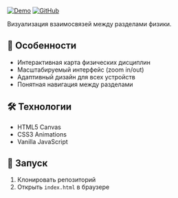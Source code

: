 [![Demo](https://img.shields.io/badge/Try_Demo-orange?style=for-the-badge)](https://phys.kpapo.ru)
[![GitHub](https://img.shields.io/badge/View_Code-black?style=for-the-badge)](https://github.com/DIBERLOG/physics-map)

Визуализация взаимосвязей между разделами физики.

## 🌠 Особенности
- Интерактивная карта физических дисциплин
- Масштабируемый интерфейс (zoom in/out)
- Адаптивный дизайн для всех устройств
- Понятная навигация между разделами

## 🛠 Технологии
- HTML5 Canvas
- CSS3 Animations
- Vanilla JavaScript

## 🚀 Запуск
1. Клонировать репозиторий
2. Открыть `index.html` в браузере
